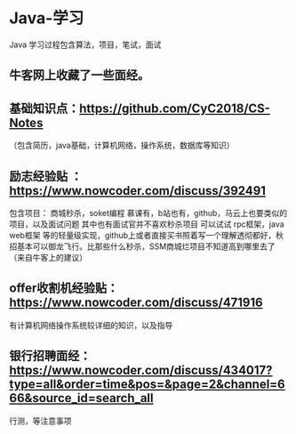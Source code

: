 # Java-学习
Java 学习过程包含算法，项目，笔试，面试

## 牛客网上收藏了一些面经。
## 基础知识点：https://github.com/CyC2018/CS-Notes 
  （包含简历，java基础，计算机网络，操作系统，数据库等知识）
## 励志经验贴 ：https://www.nowcoder.com/discuss/392491  
  包含项目：  商城秒杀，soket编程  慕课有，b站也有，github，马云上也要类似的项目，以及面试问题
   其中也有面试官并不喜欢秒杀项目 可以试试  rpc框架，java web框架 等的轻量级实现，github上或者直接买书照着写一个理解透彻都好，秋招基本可以御龙飞行。比那些什么秒杀，SSM商城烂项目不知道高到哪里去了（来自牛客上的建议）
## offer收割机经验贴：https://www.nowcoder.com/discuss/471916  
  有计算机网络操作系统较详细的知识，以及指导
## 银行招聘面经：   https://www.nowcoder.com/discuss/434017?type=all&order=time&pos=&page=2&channel=666&source_id=search_all
  行测，等注意事项
